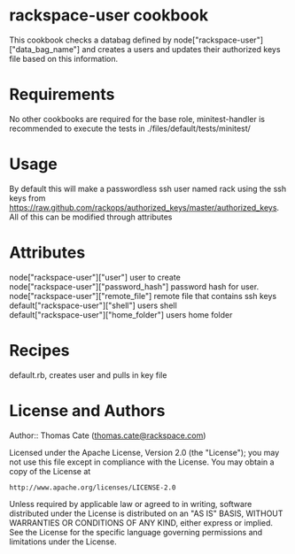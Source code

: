 # rackspace-user cookbook
This cookbook checks a databag defined by node["rackspace-user"]["data_bag_name"] and creates a users and updates their authorized keys file based on this information.

# Requirements
No other cookbooks are required for the base role, minitest-handler is recommended to execute the tests in ./files/default/tests/minitest/

# Usage

By default this will make a passwordless ssh user named rack using the ssh keys from https://raw.github.com/rackops/authorized_keys/master/authorized_keys. All of this can be modified through attributes


# Attributes

node["rackspace-user"]["user"] user to create  
node["rackspace-user"]["password_hash"] password hash for user.   
node["rackspace-user"]["remote_file"] remote file that contains ssh keys  
default["rackspace-user"]["shell"] users shell  
default["rackspace-user"]["home_folder"] users home folder  

# Recipes

default.rb, creates user and pulls in key file

# License and Authors

Author:: Thomas Cate (thomas.cate@rackspace.com)

Licensed under the Apache License, Version 2.0 (the "License");
you may not use this file except in compliance with the License.
You may obtain a copy of the License at

    http://www.apache.org/licenses/LICENSE-2.0

Unless required by applicable law or agreed to in writing, software
distributed under the License is distributed on an "AS IS" BASIS,
WITHOUT WARRANTIES OR CONDITIONS OF ANY KIND, either express or implied.
See the License for the specific language governing permissions and
limitations under the License.
